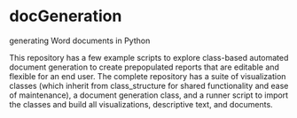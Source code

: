 # docGeneration
generating Word documents in Python

This repository has a few example scripts to explore class-based automated document generation to create prepopulated reports that are editable and flexible for an end user. The complete repository has a suite of visualization classes (which inherit from class_structure for shared functionality and ease of maintenance), a document generation class, and a runner script to import the classes and build all visualizations, descriptive text, and documents. 


